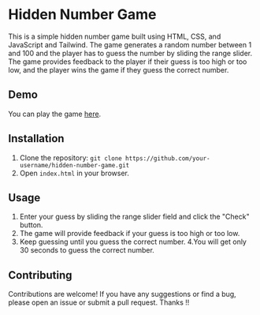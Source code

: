 # Hidden Number Game

This is a simple hidden number game built using HTML, CSS, and JavaScript and Tailwind. The game generates a random number between 1 and 100 and the player has to guess the number by sliding the range slider. The game provides feedback to the player if their guess is too high or too low, and the player wins the game if they guess the correct number.

## Demo

You can play the game [here](https://hiddennumber.netlify.app/).

## Installation

1. Clone the repository: `git clone https://github.com/your-username/hidden-number-game.git`
2. Open `index.html` in your browser.

## Usage

1. Enter your guess by sliding the range slider field and click the "Check" button.
2. The game will provide feedback if your guess is too high or too low.
3. Keep guessing until you guess the correct number.
4.You will get only 30 seconds to guess the correct number.

## Contributing

Contributions are welcome! If you have any suggestions or find a bug, please open an issue or submit a pull request.
Thanks !!
